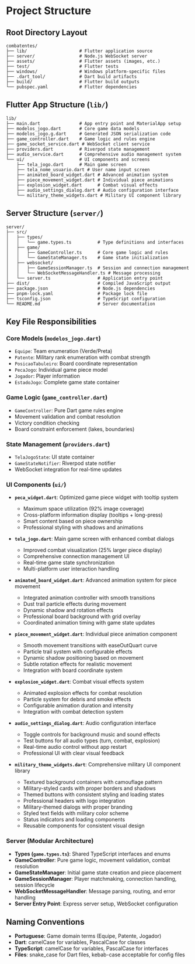 # Project Structure

## Root Directory Layout

```
combatentes/
├── lib/                    # Flutter application source
├── server/                 # Node.js WebSocket server
├── assets/                 # Flutter assets (images, etc.)
├── test/                   # Flutter tests
├── windows/                # Windows platform-specific files
├── .dart_tool/             # Dart build artifacts
├── build/                  # Flutter build outputs
└── pubspec.yaml            # Flutter dependencies
```

## Flutter App Structure (`lib/`)

```
lib/
├── main.dart               # App entry point and MaterialApp setup
├── modelos_jogo.dart       # Core game data models
├── modelos_jogo.g.dart     # Generated JSON serialization code
├── game_controller.dart    # Game logic and rules engine
├── game_socket_service.dart # WebSocket client service
├── providers.dart          # Riverpod state management
├── audio_service.dart      # Comprehensive audio management system
└── ui/                     # UI components and screens
    ├── tela_jogo.dart      # Main game screen
    ├── tela_nome_usuario.dart # User name input screen
    ├── animated_board_widget.dart # Advanced animation system
    ├── piece_movement_widget.dart # Individual piece animations
    ├── explosion_widget.dart      # Combat visual effects
    ├── audio_settings_dialog.dart # Audio configuration interface
    └── military_theme_widgets.dart # Military UI component library
```

## Server Structure (`server/`)

```
server/
├── src/
│   ├── types/
│   │   └── game.types.ts          # Type definitions and interfaces
│   ├── game/
│   │   ├── GameController.ts      # Core game logic and rules
│   │   └── GameStateManager.ts    # Game state initialization
│   ├── websocket/
│   │   ├── GameSessionManager.ts  # Session and connection management
│   │   └── WebSocketMessageHandler.ts # Message processing
│   └── server.ts                  # Application entry point
├── dist/                          # Compiled JavaScript output
├── package.json                   # Node.js dependencies
├── pnpm-lock.yaml                 # Package lock file
├── tsconfig.json                  # TypeScript configuration
└── README.md                      # Server documentation
```

## Key File Responsibilities

### Core Models (`modelos_jogo.dart`)

- `Equipe`: Team enumeration (Verde/Preta)
- `Patente`: Military rank enumeration with combat strength
- `PosicaoTabuleiro`: Board coordinate representation
- `PecaJogo`: Individual game piece model
- `Jogador`: Player information
- `EstadoJogo`: Complete game state container

### Game Logic (`game_controller.dart`)

- `GameController`: Pure Dart game rules engine
- Movement validation and combat resolution
- Victory condition checking
- Board constraint enforcement (lakes, boundaries)

### State Management (`providers.dart`)

- `TelaJogoState`: UI state container
- `GameStateNotifier`: Riverpod state notifier
- WebSocket integration for real-time updates

### UI Components (`ui/`)

- **`peca_widget.dart`**: Optimized game piece widget with tooltip system

  - Maximum space utilization (92% image coverage)
  - Cross-platform information display (tooltips + long-press)
  - Smart content based on piece ownership
  - Professional styling with shadows and animations

- **`tela_jogo.dart`**: Main game screen with enhanced combat dialogs

  - Improved combat visualization (25% larger piece display)
  - Comprehensive connection management UI
  - Real-time game state synchronization
  - Multi-platform user interaction handling

- **`animated_board_widget.dart`**: Advanced animation system for piece movement

  - Integrated animation controller with smooth transitions
  - Dust trail particle effects during movement
  - Dynamic shadow and rotation effects
  - Professional board background with grid overlay
  - Coordinated animation timing with game state updates

- **`piece_movement_widget.dart`**: Individual piece animation component

  - Smooth movement transitions with easeOutQuart curve
  - Particle trail system with configurable effects
  - Dynamic shadow positioning based on movement
  - Subtle rotation effects for realistic movement
  - Integration with board coordinate system

- **`explosion_widget.dart`**: Combat visual effects system

  - Animated explosion effects for combat resolution
  - Particle system for debris and smoke effects
  - Configurable animation duration and intensity
  - Integration with combat detection system

- **`audio_settings_dialog.dart`**: Audio configuration interface

  - Toggle controls for background music and sound effects
  - Test buttons for all audio types (turn, combat, explosion)
  - Real-time audio control without app restart
  - Professional UI with clear visual feedback

- **`military_theme_widgets.dart`**: Comprehensive military UI component library
  - Textured background containers with camouflage pattern
  - Military-styled cards with proper borders and shadows
  - Themed buttons with consistent styling and loading states
  - Professional headers with logo integration
  - Military-themed dialogs with proper branding
  - Styled text fields with military color scheme
  - Status indicators and loading components
  - Reusable components for consistent visual design

### Server (Modular Architecture)

- **Types (`game.types.ts`)**: Shared TypeScript interfaces and enums
- **GameController**: Pure game logic, movement validation, combat resolution
- **GameStateManager**: Initial game state creation and piece placement
- **GameSessionManager**: Player matchmaking, connection handling, session lifecycle
- **WebSocketMessageHandler**: Message parsing, routing, and error handling
- **Server Entry Point**: Express server setup, WebSocket configuration

## Naming Conventions

- **Portuguese**: Game domain terms (Equipe, Patente, Jogador)
- **Dart**: camelCase for variables, PascalCase for classes
- **TypeScript**: camelCase for variables, PascalCase for interfaces
- **Files**: snake_case for Dart files, kebab-case acceptable for config files
